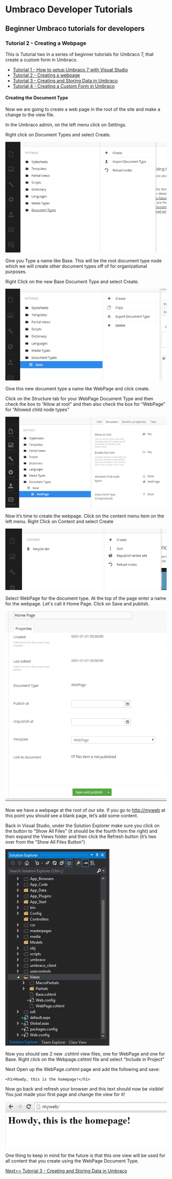 # Umbraco Developer Tutorials

## Beginner Umbraco tutorials for developers

### Tutorial 2 - Creating a Webpage
This is Tutorial two in a series of beginner tutorials for Umbraco 7, that create a custom form
in Umbraco.

*   [Tutorial 1 - How to setup Umbraco 7 with Visual Studio](Tutorial-1-Umbraco7-Setup.md)
*   [Tutorial 2 - Creating a webpage](Tutorial-2-Creating-a-Webpage.md)
*   [Tutorial 3 - Creating and Storing Data in Umbraco](Tutorial-3-Storing-Data-in-Umbraco.md)
*   [Tutorial 4 - Creating a Custom Form in Umbraco](Tutorial-4-Creating-a-Custom-Form.md)

#### Creating the Document Type

Now we are going to create a web page in the root of the site and make a change to the view file.

In the Umbraco admin, on the left menu click on Settings.

Right click on Document Types and select Create.

![](images/image21.png)

Give you Type a name like Base. This will be the root document type node which we will create other document types off of for organizational purposes.

Right Click on the new Base Document Type and select Create.

![](images/image09.png)

Give this new document type a name like WebPage and click create.

Click on the Structure tab for your WebPage Document Type and then
check the box to “Allow at root” and then also check the box for “WebPage”
for “Allowed child node types”

![](images/image15.png)

Now it’s time to create the webpage.  Click on the content menu item on the left menu.
Right Click on Content and select Create

![](images/image17.png)

Select WebPage for the document type. At the top of the page enter a name for the webpage.
Let's call it Home Page. Click on Save and publish.

![](images/image07.png)

Now we have a webpage at the root of our site.  If you go to
[http://myweb](http://myweb) at this point you should see a blank page, let’s add some content.

Back in Visual Studio, under the Solution Explorer make sure you click on the button to
“Show All Files” (it should be the fourth from the right) and then expand the Views folder
and then click the Refresh button (it’s two over from the “Show All Files Button”)

![](images/image02.png)

Now you should see 2 new .cshtml view files, one for WebPage and one for Base.
Right click on the Webpage.cshtml file and select “Include in Project”

Next Open up the WebPage.cshtml page and add the following and save:

    <h1>Howdy, this is the homepage!</h1>

Now go back and refresh your browser and this text should now be visible!
You just made your first page and change the view for it!

![](images/image14.png)

One thing to keep in mind for the future is that this one view will be
used for all content that you create using the WebPage Document Type.

[Next>> Tutorial 3 - Creating and Storing Data in Umbraco](Tutorial-3-Storing-Data-in-Umbraco.md)
